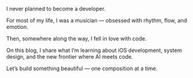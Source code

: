 I never planned to become a developer.

For most of my life, I was a musician — obsessed with rhythm, flow, and emotion.

Then, somewhere along the way, I fell in love with code.

On this blog, I share what I’m learning about iOS development, system design, and the new frontier where AI meets code.

Let’s build something beautiful — one composition at a time.
